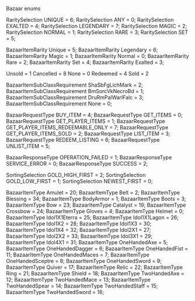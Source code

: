 Bazaar enums

RaritySelection UNIQUE = 6;
RaritySelection ANY = 0;
RaritySelection EXALTED = 4;
RaritySelection LEGENDARY = 7;
RaritySelection MAGIC = 2;
RaritySelection NORMAL = 1;
RaritySelection RARE = 3;
RaritySelection SET = 5;

BazaarItemRarity Unique = 5;
BazaarItemRarity Legendary = 6;
BazaarItemRarity Magic = 1;
BazaarItemRarity Normal = 0;
BazaarItemRarity Rare = 2;
BazaarItemRarity Set = 4;
BazaarItemRarity Exalted = 3;

Unsold = 1
Cancelled = 8
None = 0
Redeemed = 4
Sold = 2

BazaarItemSubClassRequirement ShaSbFgLichMark = 2;
BazaarItemSubClassRequirement BmSorcVkNecroBd = 1;
BazaarItemSubClassRequirement DruRmPalWarlFalc = 3;
BazaarItemSubClassRequirement None = 0;

BazaarRequestType BUY_ITEM = 4;
BazaarRequestType GET_ITEMS = 0;
BazaarRequestType GET_PLAYER_ITEMS = 1;
BazaarRequestType GET_PLAYER_ITEMS_REDEEMABLE_ONLY = 7;
BazaarRequestType GET_PLAYER_ITEMS_SOLD = 2;
BazaarRequestType LIST_ITEM = 3;
BazaarRequestType REDEEM_LISTING = 6;
BazaarRequestType UNLIST_ITEM = 5;

BazaarResponseType OPERATION_FAILED = 1;
BazaarResponseType SERVICE_ERROR = 0;
BazaarResponseType SUCCESS = 2;

SortingSelection GOLD_HIGH_FIRST = 2;
SortingSelection GOLD_LOW_FIRST = 1;
SortingSelection NEWEST_FIRST = 0;

BazaarItemType Amulet = 20;
BazaarItemType Belt = 2;
BazaarItemType Blessing = 34;
BazaarItemType BodyArmor = 1;
BazaarItemType Boots = 3;
BazaarItemType Bow = 23;
BazaarItemType Catalyst = 19;
BazaarItemType Crossbow = 24;
BazaarItemType Gloves = 4;
BazaarItemType Helmet = 0;
BazaarItemType Idol1X1Eterra = 25;
BazaarItemType Idol1X1Lagon = 26;
BazaarItemType Idol1X2 = 28;
BazaarItemType Idol1X3 = 30;
BazaarItemType Idol1X4 = 32;
BazaarItemType Idol2X1 = 27;
BazaarItemType Idol2X2 = 33;
BazaarItemType Idol3X1 = 29;
BazaarItemType Idol4X1 = 31;
BazaarItemType OneHandedAxe = 5;
BazaarItemType OneHandedDagger = 6;
BazaarItemType OneHandedFist = 11;
BazaarItemType OneHandedMaces = 7;
BazaarItemType OneHandedSceptre = 8;
BazaarItemType OneHandedSword = 9;
BazaarItemType Quiver = 17;
BazaarItemType Relic = 22;
BazaarItemType Ring = 21;
BazaarItemType Shield = 18;
BazaarItemType TwoHandedAxe = 12;
BazaarItemType TwoHandedMace = 13;
BazaarItemType TwoHandedSpear = 14;
BazaarItemType TwoHandedStaff = 15;
BazaarItemType TwoHandedSword = 16;

